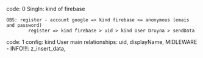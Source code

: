 code: 0
    SingIn: kind of firebase


    OBS: register - account google => kind firebase <= anonymous (emais and password)
            register => kind firebase > uid > kind User Druyna > sendData 

code: 1
    config: kind User 
        main relationships: uid, displayName, 
            MIDLEWARE - INFO!!!: z_insert_data,  
